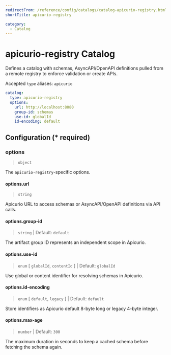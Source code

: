```yaml
---
redirectFrom: /reference/config/catalogs/catalog-apicurio-registry.html
shortTitle: apicurio-registry

category:
  - Catalog
---
```


# apicurio-registry Catalog

Defines a catalog with schemas, AsyncAPI/OpenAPI definitions pulled from a remote registry to enforce validation or create APIs.

Accepted `type` aliases:  `apicurio`

```yaml {2}
catalog:
  type: apicurio-registry
  options:
    url: http://localhost:8080
    group-id: schemas
    use-id: globalId
    id-encoding: default
```

## Configuration (\* required)

### options

> `object`

The `apicurio-registry`-specific options.

#### options.url

> `string`

Apicurio URL to access schemas or AsyncAPI/OpenAPI definitions via API calls.

#### options.group-id

> `string` | Default: `default`

The artifact group ID represents an independent scope in Apicurio.

#### options.use-id

> `enum` [ `globalId`, `contentId` ] | Default: `globalId`

Use global or content identifier for resolving schemas in Apicurio.

#### options.id-encoding

> `enum` [ `default`, `legacy` ] | Default: `default`

Store identifiers as Apicurio default 8-byte long or legacy 4-byte integer.

#### options.max-age

> `number` | Default: `300`

The maximum duration in seconds to keep a cached schema before fetching the schema again.
